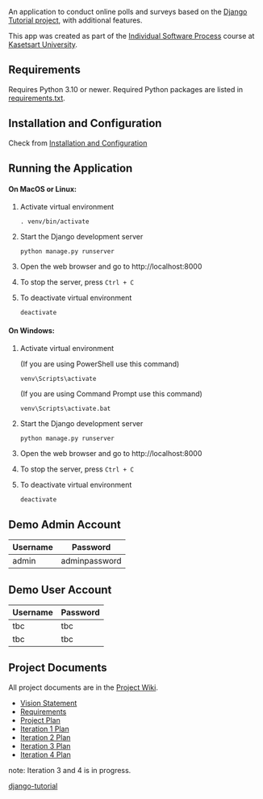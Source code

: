 An application to conduct online polls and surveys based
on the [Django Tutorial project](https://docs.djangoproject.com/en/5.1/intro/tutorial01/), with
additional features.

This app was created as part of the [Individual Software Process](
https://cpske.github.io/ISP) course at [Kasetsart University](https://www.ku.ac.th).


 ## Requirements

Requires Python 3.10 or newer.  Required Python packages are listed in [requirements.txt](./requirements.txt). 

## Installation and Configuration
Check from [Installation and Configuration](https://github.com/colarrbear/ku-polls/wiki/Installation-and-Configuration)

## Running the Application

#### On MacOS or Linux:

1. Activate virtual environment
    ```terminal
    . venv/bin/activate
    ```

2. Start the Django development server
    ```terminal
    python manage.py runserver
    ```
3. Open the web browser and go to http://localhost:8000

4. To stop the server, press `Ctrl + C`

5. To deactivate virtual environment
    ```terminal
    deactivate
    ```

#### On Windows:

1. Activate virtual environment

    (If you are using PowerShell use this command)
    ```terminal
    venv\Scripts\activate
    ```
   (If you are using Command Prompt use this command)
    ```terminal
    venv\Scripts\activate.bat
    ```

2. Start the Django development server
    ```terminal
    python manage.py runserver
    ```

3. Open the web browser and go to http://localhost:8000
4. To stop the server, press `Ctrl + C`
5. To deactivate virtual environment
    ```terminal
    deactivate
    ```

## Demo Admin Account
| Username | Password |
|----------|----------|
| admin    | adminpassword     |

## Demo User Account
| Username | Password |
|----------|----------|
| tbc      | tbc  |
| tbc     | tbc |


## Project Documents

All project documents are in the [Project Wiki](../../wiki/Home).

- [Vision Statement](../../wiki/Vision%20Statement)
- [Requirements](../../wiki/Requirements)
- [Project Plan](../../wiki/Project%20Plan)
- [Iteration 1 Plan](../../wiki/Iteration%201%20Plan)
- [Iteration 2 Plan](../../wiki/Iteration-2-Plan)
- [Iteration 3 Plan](../../wiki/Iteration-3-Plan)
- [Iteration 4 Plan](../../wiki/Iteration-4-Plan)

note: Iteration 3 and 4 is in progress.

[django-tutorial](https://docs.djangoproject.com/en/5.1/intro/tutorial01/)
